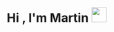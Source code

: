 <h1 align="center"><b>Hi , I'm Martin </b><img src="https://media.giphy.com/media/hvRJCLFzcasrR4ia7z/giphy.gif" width="35"></h1>
